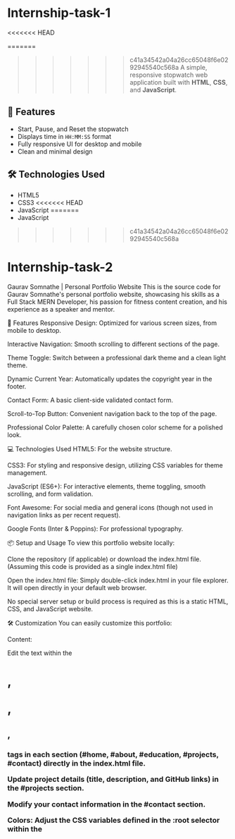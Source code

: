 # Internship-task-1
<<<<<<< HEAD

=======
>>>>>>> c41a34542a04a26cc65048f6e0292945540c568a
A simple, responsive stopwatch web application built with **HTML**, **CSS**, and **JavaScript**.

## 🚀 Features

- Start, Pause, and Reset the stopwatch
- Displays time in `HH:MM:SS` format
- Fully responsive UI for desktop and mobile
- Clean and minimal design

## 🛠️ Technologies Used

- HTML5
- CSS3
<<<<<<< HEAD
- JavaScript 
=======
- JavaScript 
>>>>>>> c41a34542a04a26cc65048f6e0292945540c568a



# Internship-task-2
Gaurav Somnathe | Personal Portfolio Website
This is the source code for Gaurav Somnathe's personal portfolio website, showcasing his skills as a Full Stack MERN Developer, his passion for fitness content creation, and his experience as a speaker and mentor.

🚀 Features
Responsive Design: Optimized for various screen sizes, from mobile to desktop.

Interactive Navigation: Smooth scrolling to different sections of the page.

Theme Toggle: Switch between a professional dark theme and a clean light theme.

Dynamic Current Year: Automatically updates the copyright year in the footer.

Contact Form: A basic client-side validated contact form.

Scroll-to-Top Button: Convenient navigation back to the top of the page.

Professional Color Palette: A carefully chosen color scheme for a polished look.

💻 Technologies Used
HTML5: For the website structure.

CSS3: For styling and responsive design, utilizing CSS variables for theme management.

JavaScript (ES6+): For interactive elements, theme toggling, smooth scrolling, and form validation.

Font Awesome: For social media and general icons (though not used in navigation links as per recent request).

Google Fonts (Inter & Poppins): For professional typography.

📦 Setup and Usage
To view this portfolio website locally:

Clone the repository (if applicable) or download the index.html file.
(Assuming this code is provided as a single index.html file)

Open the index.html file: Simply double-click index.html in your file explorer. It will open directly in your default web browser.

No special server setup or build process is required as this is a static HTML, CSS, and JavaScript website.

🛠️ Customization
You can easily customize this portfolio:

Content:

Edit the text within the <h1>, <p>, <h2>, <h3> tags in each section (#home, #about, #education, #projects, #contact) directly in the index.html file.

Update project details (title, description, and GitHub links) in the #projects section.

Modify your contact information in the #contact section.

Colors: Adjust the CSS variables defined in the :root selector within the <style> tags to change the dark and light theme colors.

--background-dark, --card-background-dark, --text-dark, --heading-dark, --accent-primary-dark, --accent-secondary-dark, --border-dark, --shadow-color-dark (for dark theme)

--background-light, --card-background-light, --text-light, --heading-light, --accent-primary-light, --accent-secondary-light, --border-light, --shadow-color-light (for light theme)

Fonts: Change the font-family variables in :root to use different fonts from Google Fonts.

Profile Photo: If you wish to add a photo back to the "About Me" section, uncomment the <img> tag and update its src attribute with your image URL. You can also adjust its size and styling in the CSS.

📧 Contact
Feel free to reach out to Gaurav Somnathe:

Email: gauravsomnathe992@gmail.com

Phone: +91 7028439141

Instagram: @fitw.ithgaurav

LinkedIn: linkedin.com/in/gauravsomnathe

GitHub: github.com/Gauravsomnathe




# Internship-task-3
Tic-Tac-Toe Web Application
This is a simple, interactive, and visually appealing Tic-Tac-Toe game built for the web. It is designed to provide a smooth user experience with a responsive layout and subtle animations.

🚀 Features
Interactive Gameplay: Play Tic-Tac-Toe on a 3x3 grid.

Player vs. Player Mode: Challenge a friend.

Player vs. AI Mode: Test your skills against a simple AI opponent (random moves).

Win/Draw Detection: The game accurately identifies wins (three in a row) and draws.

Winning Line Highlight: Visually highlights the winning combination.

Scoreboard: Keeps track of X wins, O wins, and draws.

Reset Game: Easily restart the game at any point.

Responsive Design: Adapts to various screen sizes, from mobile phones to desktop monitors.

Visually Appealing: Features a neon-themed dark aesthetic with gradients and subtle animations for a modern look.

Smooth Scrolling: (Applicable if content extends beyond viewport) Ensures a smooth scroll experience.

💻 Technologies Used
HTML5: Provides the basic structure of the game.

CSS3: Styles the game board, cells, buttons, and implements responsive design, gradients, and animations.

JavaScript (ES6+): Handles all game logic, including turn management, win/draw conditions, AI moves, and UI updates.

Google Fonts (Press Start 2P, Orbitron): Used for a retro, futuristic game aesthetic.

📦 Setup and Usage
To play the Tic-Tac-Toe game:

Save the code: Copy the entire HTML code provided and save it as an .html file (e.g., tictactoe.html) on your computer.

Open in browser: Double-click the saved .html file. It will open in your default web browser, and you can start playing immediately.

No external dependencies or server setup are required.

🛠️ Customization
You can easily customize the game by modifying the CSS variables and JavaScript logic:

Colors: Adjust the --bg-color, --x-color, --o-color, and other color variables in the :root section of the <style> block to change the game's theme.

Fonts: Change the font-main and font-secondary variables to experiment with different font styles.

AI Difficulty: The current AI makes random moves. For a more advanced challenge, you could implement a Minimax algorithm in the handleAIMove function.

Animations/Sound Effects: Add more CSS animations or integrate JavaScript to play sound effects on clicks, wins, or draws.

📄 Task Documentation
Gaurav Somnathe | Web Development | Week 3 Task: Tic-Tac-Toe Web Application
A brief description of what you did:
I developed a fully functional Tic-Tac-Toe web application using HTML for structure, CSS for styling and responsiveness, and JavaScript for game logic. The application features a visually appealing neon theme, allows for both two-player and player-vs-AI modes, tracks scores, and highlights winning combinations. I focused on creating a smooth and interactive user experience with subtle animations.

Screenshots or links to your work (if applicable):
(Since this is a live code generation, screenshots would be added here after deployment. For now, the interactive preview in the Canvas environment serves as the live demonstration.)

Link to live game (if hosted): [Insert Link Here]

Screenshot 1: [Insert Screenshot of Game Board]

Screenshot 2: [Insert Screenshot of Game in Win State]

Tools/platforms used (if any):

HTML5: For structuring the game elements.

CSS3: For styling, including gradients, neon effects, responsive design (@media queries), and animations (@keyframes).

JavaScript (ES6+): For all game logic (state management, turn switching, win/draw checks, AI logic, DOM manipulation).

Google Fonts: For custom typography (Press Start 2P, Orbitron).

Web Browser (e.g., Chrome, Firefox): For development and testing.

Text Editor (e.g., VS Code): For writing code.

Challenges faced & how you solved them:

Responsive Grid Layout:

Challenge: Ensuring the 3x3 grid maintained its aspect ratio and scaled correctly across different screen sizes while keeping cells square and evenly spaced.

Solution: Used CSS Grid for the layout (display: grid; grid-template-columns: repeat(3, 1fr);) and aspect-ratio: 1 / 1; on the .game-grid to ensure it remained square. Flexible units (%, em) and max-width were used for overall container sizing, combined with media queries to adjust font sizes and padding for smaller screens.

Dynamic Winning Line Highlight:

Challenge: Accurately drawing a line over the winning three cells (horizontal, vertical, or diagonal) dynamically with CSS.

Solution: Implemented a single div element (.winning-line) that is dynamically added to the game-grid when a win occurs. Different CSS classes (.row-0, .col-1, .diag-0, etc.) are applied based on the winning combination, which then use position: absolute;, width, height, top, left, right, transform, and transform-origin to position and rotate the line correctly over the grid. CSS animations (@keyframes lineDraw) were added for a smooth visual effect.

AI Implementation (Fresher Level):

Challenge: Creating a simple AI that makes moves without being overly complex for a fresher-level project.

Solution: Opted for a random move AI. The handleAIMove function identifies all empty cells, then randomly selects one to place the 'O' marker. This meets the basic requirement for an AI opponent while keeping the JavaScript logic straightforward and easy to understand. A setTimeout was added to introduce a slight delay, making the AI's move more perceptible and improving user experience.

Preventing Screen Overflow/Scrollbars:

Challenge: The initial body { overflow: hidden; } was intended to prevent unwanted scrollbars from background patterns, but it also cut off content if the screen was too small.

Solution: Removed overflow: hidden; from the body to ensure all content is visible and the page can scroll naturally if needed. The min-height: 100vh; and display: flex; flex-direction: column; justify-content: center; align-items: center; on the body ensure the game is centered and responsive without needing to hide overflow.